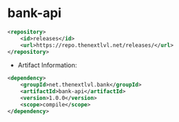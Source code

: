 # bank-api
```xml
<repository>
    <id>releases</id>
    <url>https://repo.thenextlvl.net/releases/</url>
</repository>
```
* Artifact Information:
```xml
<dependency>
    <groupId>net.thenextlvl.bank</groupId>
    <artifactId>bank-api</artifactId>
    <version>1.0.0</version>
    <scope>compile</scope>
</dependency>
 ```
